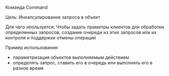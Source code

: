 Команда Command

Цель: Инкапсулирование запроса в объект

Для чего ипользуется: Чтобы задать праметры клиентов для обработки определенных запросов,
создание очереди из этих запросов или их контроля и поддержки отмены операций

Пример использования: 
- параметризация объектов выполняемым действием
- определять запрос, ставить его в очередь или выполнять его в разное время